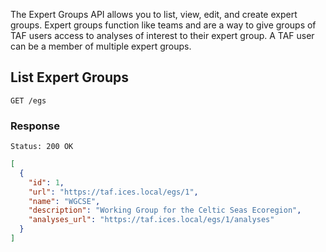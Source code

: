 
The Expert Groups API allows you to list, view, edit, and create expert groups.  Expert groups
function like teams and are a way to give groups of TAF users access to analyses of interest to
their expert group.  A TAF user can be a member of multiple expert groups.

## List Expert Groups

```
GET /egs
```

### Response

```
Status: 200 OK
```

```json
[
  {
    "id": 1,
    "url": "https://taf.ices.local/egs/1",
    "name": "WGCSE",
    "description": "Working Group for the Celtic Seas Ecoregion",
    "analyses_url": "https://taf.ices.local/egs/1/analyses"
  }
]
```
